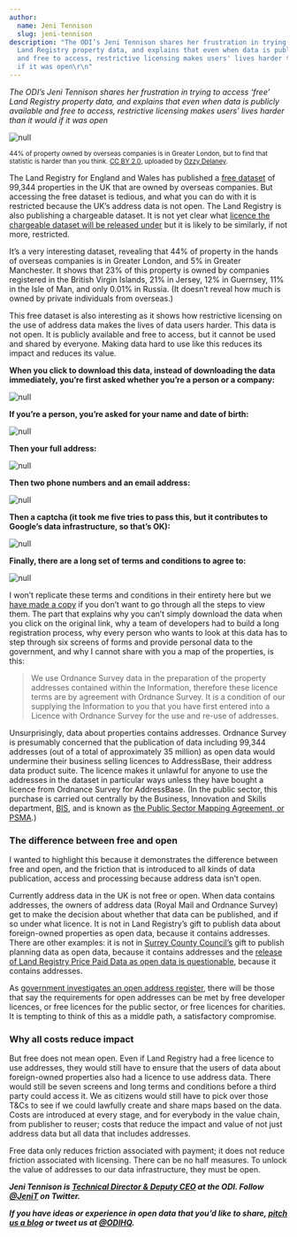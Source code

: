```yaml
---
author:
  name: Jeni Tennison
  slug: jeni-tennison
description: "The ODI’s Jeni Tennison shares her frustration in trying to access ‘free’
  Land Registry property data, and explains that even when data is publicly available
  and free to access, restrictive licensing makes users' lives harder than it would
  if it was open\r\n"
---
```


<p><em>The ODI’s Jeni Tennison shares her frustration in trying to access ‘free’ Land Registry property data, and explains that even when data is publicly available and free to access, restrictive licensing makes users&rsquo; lives harder than it would if it was open</em></p>

<p><img src="http://bd7a65e2cb448908f934-86a50c88e47af9e1fb58ce0672b5a500.r32.cf3.rackcdn.com/uploads/assets/03/8a/57038a2ff362be088a000005/gate.jpg" alt="null" class="img text-center" id="attachment-57038a2ed0d46206f0000027" /></p>

<p><small>44% of property owned by overseas companies is in Greater London, but to find that statistic is harder than you think. <a rel="external" href="https://creativecommons.org/licenses/by/2.0/" title="CC BY 2.0">CC BY 2.0</a>, uploaded by <a rel="external" href="https://www.flickr.com/photos/24931020@N02/7856112504/in/photolist-cYdCxA-eHGQdn-cQztDJ-5PSHuD-5aofKV-5JfGgs-dsC7Av-4AbmTW-8xEMS6-bDjrKe-gzwPMj-6DwvKc-bVnHL6-eSq66U-cjcSLo-BJg4oJ-5Jby2n-jXhNSX-98wrYt-8rPDWb-vsTY1N-BkZCoC-avxFng-dxDNnC-6mGeFv-gkw3mo-otnmsf-4QPUHp-6uzdMR-bwrPKf-yqUhZ-bKnAgx-dipcxV-qobQgX-hw92ru-4X7krF-4xR8tk-obo5gm-9oqSUi-opXcqT-nihxYu-f8Gz6s-qKRoWJ-5XvZ9p-aBfttq-bvLSJA-tvxux-7TsZRo-9ChaS3-e6XBA6" title="Ozzy Delaney">Ozzy Delaney</a>.</small></p>

<p>The Land Registry for England and Wales has published a <a href="https://www.gov.uk/guidance/land-registry-overseas-companies-data">free dataset</a> of 99,344 properties in the UK that are owned by overseas companies. But accessing the free dataset is tedious, and what you can do with it is restricted because the UK’s address data is not open. The Land Registry is also publishing a chargeable dataset. It is not yet clear what <a href="https://www.gov.uk/guidance/land-registry-overseas-companies-data#access-the-chargeable-dataset">licence the chargeable dataset will be released under</a> but it is likely to be similarly, if not more, restricted.</p>

<p>It’s a very interesting dataset, revealing that 44% of property in the hands of overseas companies is in Greater London, and 5% in Greater Manchester. It shows that 23% of this property is owned by companies registered in the British Virgin Islands, 21% in Jersey, 12% in Guernsey, 11% in the Isle of Man, and only 0.01% in Russia. (It doesn’t reveal how much is owned by private individuals from overseas.)</p>

<p>This free dataset is also interesting as it shows how restrictive licensing on the use of address data makes the lives of data users harder. This data is not open. It is publicly available and free to access, but it cannot be used and shared by everyone. Making data hard to use like this reduces its impact and reduces its value.</p>

<p><strong>When you click to download this data, instead of downloading the data immediately, you’re first asked whether you’re a person or a company:</strong></p>

<p><img src="http://bd7a65e2cb448908f934-86a50c88e47af9e1fb58ce0672b5a500.r32.cf3.rackcdn.com/uploads/assets/03/84/570384261f986a082f000006/LandRegistry1.png" alt="null" class="img text-center" id="attachment-57038426d0d46206f0000024" /></p>

<p><strong>If you’re a person, you’re asked for your name and date of birth:</strong></p>

<p><img src="http://bd7a65e2cb448908f934-86a50c88e47af9e1fb58ce0672b5a500.r32.cf3.rackcdn.com/uploads/assets/03/84/5703847b1f986a082f000008/LandRegistry2.png" alt="null" class="img text-center" id="attachment-5703847ad0d46206f0000025" /></p>

<p><strong>Then your full address:</strong></p>

<p><img src="http://bd7a65e2cb448908f934-86a50c88e47af9e1fb58ce0672b5a500.r32.cf3.rackcdn.com/uploads/assets/03/8e/57038efad0d46207d100000e/LandRegistry3.png" alt="null" class="img text-center" id="attachment-57038efaf362be080300002b" /></p>

<p><strong>Then two phone numbers and an email address:</strong></p>

<p><img src="http://bd7a65e2cb448908f934-86a50c88e47af9e1fb58ce0672b5a500.r32.cf3.rackcdn.com/uploads/assets/03/85/570385121f986a082f00000a/LandRegistry4.png" alt="null" class="img text-center" id="attachment-57038512d0d46206f0000026" /></p>

<p><strong>Then a captcha (it took me five tries to pass this, but it contributes to Google’s data infrastructure, so that’s OK):</strong></p>

<p><img src="http://bd7a65e2cb448908f934-86a50c88e47af9e1fb58ce0672b5a500.r32.cf3.rackcdn.com/uploads/assets/03/85/57038557f362be088a000003/LandRegistry5.png" alt="null" class="img text-center" id="attachment-570385571f986a0782000023" /></p>

<p><strong>Finally, there are a long set of terms and conditions to agree to:</strong></p>

<p><img src="http://bd7a65e2cb448908f934-86a50c88e47af9e1fb58ce0672b5a500.r32.cf3.rackcdn.com/uploads/assets/03/85/57038598d0d46207d100000c/LandRegistry6.png" alt="null" class="img text-center" id="attachment-57038598f362be0803000024" /></p>

<p>I won’t replicate these terms and conditions in their entirety here but we <a rel="external" href="https://docs.google.com/document/d/1VMxm7eWfd456ftY6-xfWqKX0_53GsKTPEZ4fMn-Rjmc/edit">have made a copy</a> if you don’t want to go through all the steps to view them. The part that explains why you can’t simply download the data when you click on the original link, why a team of developers had to build a long registration process, why every person who wants to look at this data has to step through six screens of forms and provide personal data to the government, and why I cannot share with you a map of the properties, is this:</p>

<blockquote>
  <p>We use Ordnance Survey data in the preparation of the property addresses contained within the Information, therefore these licence terms are by agreement with Ordnance Survey. It is a condition of our supplying the Information to you that you have first entered into a Licence with Ordnance Survey for the use and re-use of addresses.</p>
</blockquote>

<p>Unsurprisingly, data about properties contains addresses. Ordnance Survey is presumably concerned that the publication of data including 99,344 addresses (out of a total of approximately 35 million) as open data would undermine their business selling licences to AddressBase, their address data product suite. The licence makes it unlawful for anyone to use the addresses in the dataset in particular ways unless they have bought a licence from Ordnance Survey for AddressBase. (In the public sector, this purchase is carried out centrally by the Business, Innovation and Skills department, <a href="https://www.gov.uk/government/organisations/department-for-business-innovation-skills">BIS</a>, and is known as <a rel="external" href="https://www.ordnancesurvey.co.uk/business-and-government/public-sector/mapping-agreements/">the Public Sector Mapping Agreement, or PSMA</a>.)</p>

<h3>The difference between free and open</h3>

<p>I wanted to highlight this because it demonstrates the difference between free and open, and the friction that is introduced to all kinds of data publication, access and processing because address data isn’t open.</p>

<p>Currently address data in the UK is not free or open. When data contains addresses, the owners of address data (Royal Mail and Ordnance Survey) get to make the decision about whether that data can be published, and if so under what licence. It is not in Land Registry’s gift to publish data about foreign-owned properties as open data, because it contains addresses. There are other examples: it is not in <a rel="external" href="http://surreydigitalservices.github.io/">Surrey County Council’s</a> gift to publish planning data as open data, because it contains addresses and the <a rel="external" href="http://mapgubbins.tumblr.com/post/107499166390/it-was-all-a-dream-land-registrys-price-paid">release of Land Registry Price Paid Data as open data is questionable</a>, because it contains addresses.</p>

<p>As <a rel="external" href="http://theodi.org/news/budget-2016-the-uk-must-take-every-opportunity-to-strengthen-data-infrastructure">government investigates an open address register</a>, there will be those that say the requirements for open addresses can be met by free developer licences, or free licences for the public sector, or free licences for charities. It is tempting to think of this as a middle path, a satisfactory compromise.</p>

<h3>Why all costs reduce impact</h3>

<p>But free does not mean open. Even if Land Registry had a free licence to use addresses, they would still have to ensure that the users of data about foreign-owned properties also had a licence to use address data. There would still be seven screens and long terms and conditions before a third party could access it. We as citizens would still have to pick over those T&amp;Cs to see if we could lawfully create and share maps based on the data. Costs are introduced at every stage, and for everybody in the value chain, from publisher to reuser; costs that reduce the impact and value of not just address data but all data that includes addresses.</p>

<p>Free data only reduces friction associated with payment; it does not reduce friction associated with licensing. There can be no half measures. To unlock the value of addresses to our data infrastructure, they must be open.</p>

<p><em><strong>Jeni Tennison is <a rel="external" href="https://theodi.org/team/jeni-tennison">Technical Director &amp; Deputy CEO</a> at the ODI. Follow <a rel="external" href="https://twitter.com/JeniT">@JeniT</a> on Twitter.</strong></em></p>

<p><em><strong>If you have ideas or experience in open data that you&rsquo;d like to share, <a href="&#109;&#097;&#105;&#108;&#116;&#111;:&#112;&#114;&#111;&#100;&#117;&#099;&#116;&#105;&#111;&#110;&#064;&#116;&#104;&#101;&#111;&#100;&#105;&#046;&#111;&#114;&#103;" title="pitch us a blog">pitch us a blog</a> or tweet us at <a rel="external" href="https://twitter.com/odihq" title="@ODIHQ">@ODIHQ</a>.</strong></em></p>

